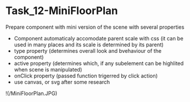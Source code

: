 # Task_12-MiniFloorPlan

Prepare component with mini version of the scene with several properties

- Component automaticaly accomodate parent scale with css (it can be used in many places and its scale is determined by its parent)
- type property (determines overall look and bvehaviour of the component)
- active property (determines which, if any subelement can be highlited when scene is manipulated)
- onClick property (passed function trigerred by click action)
- use canvas, or svg after some research

!(/MiniFloorPlan.JPG)
